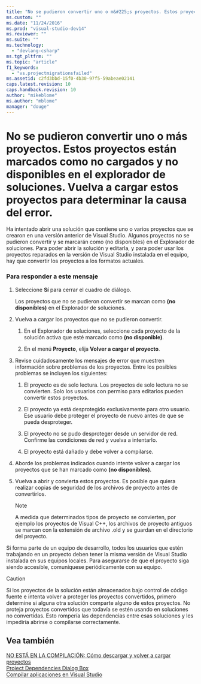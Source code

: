 ```yaml
---
title: "No se pudieron convertir uno o m&#225;s proyectos. Estos proyectos est&#225;n marcados como no cargados y no disponibles en el explorador de soluciones. Vuelva a cargar estos proyectos para determinar la causa del error. | Microsoft Docs"
ms.custom: ""
ms.date: "11/24/2016"
ms.prod: "visual-studio-dev14"
ms.reviewer: ""
ms.suite: ""
ms.technology: 
  - "devlang-csharp"
ms.tgt_pltfrm: ""
ms.topic: "article"
f1_keywords: 
  - "vs.projectmigrationsfailed"
ms.assetid: c2fd3bbd-15f0-4b30-97f5-59abeae02141
caps.latest.revision: 10
caps.handback.revision: 10
author: "mikeblome"
ms.author: "mblome"
manager: "douge"
---
```

# No se pudieron convertir uno o m&#225;s proyectos. Estos proyectos est&#225;n marcados como no cargados y no disponibles en el explorador de soluciones. Vuelva a cargar estos proyectos para determinar la causa del error.
Ha intentado abrir una solución que contiene uno o varios proyectos que se crearon en una versión anterior de Visual Studio. Algunos proyectos no se pudieron convertir y se marcarán como \(no disponibles\) en el Explorador de soluciones. Para poder abrir la solución y editarla, y para poder usar los proyectos reparados en la versión de Visual Studio instalada en el equipo, hay que convertir los proyectos a los formatos actuales.  
  
### Para responder a este mensaje  
  
1.  Seleccione **Sí** para cerrar el cuadro de diálogo.  
  
     Los proyectos que no se pudieron convertir se marcan como **\(no disponibles\)** en el Explorador de soluciones.  
  
2.  Vuelva a cargar los proyectos que no se pudieron convertir.  
  
    1.  En el Explorador de soluciones, seleccione cada proyecto de la solución activa que esté marcado como **\(no disponible\)**.  
  
    2.  En el menú **Proyecto**, elija **Volver a cargar el proyecto**.  
  
3.  Revise cuidadosamente los mensajes de error que muestren información sobre problemas de los proyectos. Entre los posibles problemas se incluyen los siguientes:  
  
    1.  El proyecto es de solo lectura. Los proyectos de solo lectura no se convierten. Solo los usuarios con permiso para editarlos pueden convertir estos proyectos.  
  
    2.  El proyecto ya está desprotegido exclusivamente para otro usuario. Ese usuario debe proteger el proyecto de nuevo antes de que se pueda desproteger.  
  
    3.  El proyecto no se pudo desproteger desde un servidor de red. Confirme las condiciones de red y vuelva a intentarlo.  
  
    4.  El proyecto está dañado y debe volver a compilarse.  
  
4.  Aborde los problemas indicados cuando intente volver a cargar los proyectos que se han marcado como **\(no disponibles\)**.  
  
5.  Vuelva a abrir y convierta estos proyectos. Es posible que quiera realizar copias de seguridad de los archivos de proyecto antes de convertirlos.  
  
    > [!NOTE]
    >  A medida que determinados tipos de proyecto se convierten, por ejemplo los proyectos de Visual C\+\+, los archivos de proyecto antiguos se marcan con la extensión de archivo .old y se guardan en el directorio del proyecto.  
  
 Si forma parte de un equipo de desarrollo, todos los usuarios que estén trabajando en un proyecto deben tener la misma versión de Visual Studio instalada en sus equipos locales. Para asegurarse de que el proyecto siga siendo accesible, comuníquese periódicamente con su equipo.  
  
> [!CAUTION]
>  Si los proyectos de la solución están almacenados bajo control de código fuente e intenta volver a proteger los proyectos convertidos, primero determine si alguna otra solución comparte alguno de estos proyectos. No proteja proyectos convertidos que todavía se estén usando en soluciones no convertidas. Esto rompería las dependencias entre esas soluciones y les impediría abrirse o compilarse correctamente.  
  
## Vea también  
 [NO ESTÁ EN LA COMPILACIÓN: Cómo descargar y volver a cargar proyectos](http://msdn.microsoft.com/es-es/abc0155b-8fcb-4ffc-95b6-698518a7100b)   
 [Project Dependencies Dialog Box](http://msdn.microsoft.com/es-es/d66e48c3-3722-40dd-99b4-53d93cac128e)   
 [Compilar aplicaciones en Visual Studio](../Topic/Compiling%20and%20Building%20in%20Visual%20Studio.md)
